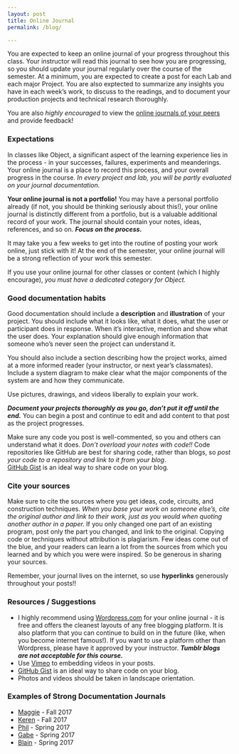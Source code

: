 ```yaml
---
layout: post
title: Online Journal
permalink: /blog/

---
```


You are expected to keep an online journal of your progress throughout this class.  Your instructor will read this journal to see how you are progressing, so you should update your journal regularly over the course of the semester. At a minimum, you are expected to create a post for each Lab and each major Project. You are also exptected to summarize any insights you have in each week’s work, to discuss to the readings, and to document your production projects and technical research thoroughly.

You are also *highly encouraged* to view the [online journals of your peers](/object-s18/students) and provide feedback!

### Expectations
In classes like Object, a significant aspect of the learning experience lies in the process - in your successes, failures, experiments and meanderings. Your online journal is a place to record this process, and your overall progress in the course. *In every project and lab, you will be partly evaluated on your journal documentation.*


**Your online journal is not a portfolio!** You may have a personal portfolio already (if not, you should be thinking seriously about this!), your online journal is distinctly different from a portfolio, but is a valuable additional record of your work. The journal should contain your notes, ideas, references, and so on. ***Focus on the process.***

It may take you a few weeks to get into the routine of posting your work online, just stick with it! At the end of the semester, your online journal will be a strong reflection of your work this semester.

If you use your online journal for other classes or content (which I highly encourage), *you must have a dedicated category for Object.*


### Good documentation habits
Good documentation should include a **description** and **illustration** of your project. You should include what it looks like, what it does, what the user or participant does in response. When it’s interactive, mention and show what the user does. Your explanation should give enough information that someone who’s never seen the project can  understand it.

You should also include a section describing how the project works, aimed at a more informed reader (your instructor, or next year’s classmates). Include a system diagram to make clear what the major components of the system are and how they communicate.

Use pictures, drawings, and videos liberally to explain your work.

***Document your projects thoroughly as you go, don’t put it off until the end.*** You can begin a post and continue to edit and add content to that post as the project progresses.

Make sure any code you post is well-commented, so you and others can understand what it does. *Don’t overload your notes with code!!* Code repositories like GitHub are best for sharing code, rather than blogs, so *post your code to a repository and link to it from your blog*. <br>[GitHub Gist](https://gist.github.com/) is an ideal way to share code on your blog.  


### Cite your sources
Make sure to cite the sources where you get ideas, code, circuits, and construction techniques. *When you base your work on someone else’s, cite the original author and link to their work, just as you would when quoting another author in a paper.* If you only changed one part of an existing program, post only the part you changed, and link to the original. Copying code or techniques without attribution is plagiarism.  Few ideas come out of the blue, and your readers can learn a lot from the sources from which you learned and by which you were were inspired. So be generous in sharing your sources.

Remember, your journal lives on the internet, so use **hyperlinks** generously throughout your posts!!

### Resources / Suggestions
+ I highly recommend using [Wordpress.com](https://wordpress.com/) for your online journal - it is free and offers the cleanest layouts of any free blogging platform. It is also platform that you can continue to build on in the future (like, when you become internet famous!). If you want to use a platform other than Wordpress, please have it approved by your instructor. ***Tumblr blogs are not acceptable for this course.***
+ Use [Vimeo](https://vimeo.com/) to embedding videos in your posts.
+ [GitHub Gist](https://gist.github.com/) is an ideal way to share code on your blog.
+ Photos and videos should be taken in landscape orientation.

### Examples of Strong Documentation Journals
+ [Maggie](https://littleformulations.wordpress.com/category/object/page/2/) - Fall 2017
+ [Keren](https://kerenmegorycohen.wordpress.com/category/object/) - Fall 2017
+ [Phil](https://philmckenzieobject.wordpress.com/) - Spring 2017
+ [Gabe](https://gabirelblog.wordpress.com/) - Spring 2017
+ [Blain](https://breadboardthoughts.wordpress.com/) - Spring 2017
